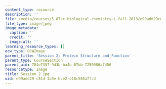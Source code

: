 ```yaml
---
content_type: resource
description: ''
file: /media/courses/5-07sc-biological-chemistry-i-fall-2013/e99add29c81d1a9ebce2e18c580a7fcd_Session_2.jpg
file_type: image/jpeg
image_metadata:
  caption: ''
  credit: ''
  image-alt: ''
learning_resource_types: []
ocw_type: OCWImage
parent_title: 'Session 2: Protein Structure and Function'
parent_type: CourseSection
parent_uid: 784e7357-9d3b-ba4b-07bb-7259086a7456
resourcetype: Image
title: Session_2.jpg
uid: e99add29-c81d-1a9e-bce2-e18c580a7fcd
---
```

